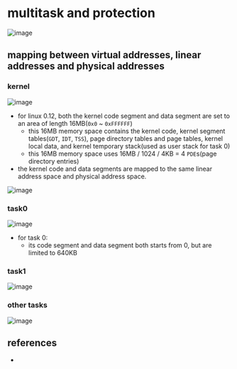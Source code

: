 # multitask and protection
![image](https://github.com/lolyu/aoi/assets/35479537/fe5e6dcf-13aa-4388-bc55-0344dec5e753)

## mapping between virtual addresses, linear addresses and physical addresses

### kernel
![image](https://github.com/lolyu/aoi/assets/35479537/fd833aff-147d-429a-98f4-f8358b6c182f)

* for linux 0.12, both the kernel code segment and data segment are set to an area of length 16MB(`0x0` ~ `0xFFFFFF`)
    * this 16MB memory space contains the kernel code, kernel segment tables(`GDT`, `IDT`, `TSS`), page directory tables and page tables, kernel local data, and kernel temporary stack(used as user stack for task 0)
    * this 16MB memory space uses 16MB / 1024 / 4KB = 4 `PDE`s(page directory entries)
* the kernel code and data segments are mapped to the same linear address space and physical address space.


![image](https://github.com/lolyu/aoi/assets/35479537/9b9040b2-a86f-41a2-a183-5ad740133e4e)

### task0
![image](https://github.com/lolyu/aoi/assets/35479537/fad005b0-28e4-4b1e-a9e6-74f4800c714a)

* for task 0:
    * its code segment and data segment both starts from 0, but are limited to 640KB


### task1
![image](https://github.com/lolyu/aoi/assets/35479537/f065b600-ed77-4e24-8cda-4d732dbd5deb)


### other tasks
![image](https://github.com/lolyu/aoi/assets/35479537/576d83df-8117-431f-982f-d5985c647619)

## references
* 
